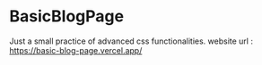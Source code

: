 # BasicBlogPage
Just a small practice of advanced css functionalities.
website url : https://basic-blog-page.vercel.app/